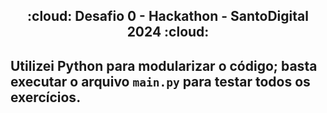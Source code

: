 <h2 align="center"> :cloud: Desafio 0 - Hackathon - SantoDigital 2024 :cloud:</h2>

## Utilizei Python para modularizar o código; basta executar o arquivo `main.py` para testar todos os exercícios.